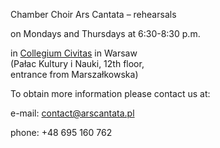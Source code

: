 Chamber Choir Ars Cantata – rehearsals

on Mondays and Thursdays at 6:30-8:30 p.m.

in [Collegium Civitas](http://www.collegium.edu.pl/) in Warsaw  
(Pałac Kultury i Nauki, 12th floor,  
entrance from Marszałkowska)

To obtain more information please contact us at:

e-mail: <contact@arscantata.pl>

phone: +48 695 160 762